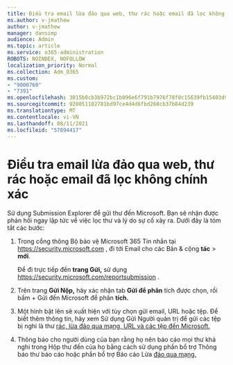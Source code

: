 ```yaml
---
title: Điều tra email lừa đảo qua web, thư rác hoặc email đã lọc không chính xác
ms.author: v-jmathew
author: v-jmathew
manager: dansimp
audience: Admin
ms.topic: article
ms.service: o365-administration
ROBOTS: NOINDEX, NOFOLLOW
localization_priority: Normal
ms.collection: Adm_O365
ms.custom:
- "9000760"
- "7391"
ms.openlocfilehash: 3015b0cb3b972bc1b096e6f791b7976f78f0c15639fb15403d9b0c134a09e1cf
ms.sourcegitcommit: 920051182781bd97ce4d4d6fbd268cb37b84d239
ms.translationtype: MT
ms.contentlocale: vi-VN
ms.lasthandoff: 08/11/2021
ms.locfileid: "57894417"
---
```

# <a name="investigate-phishing-spam-or-incorrectly-filtered-email"></a>Điều tra email lừa đảo qua web, thư rác hoặc email đã lọc không chính xác

Sử dụng Submission Explorer để gửi thư đến Microsoft. Bạn sẽ nhận được phản hồi ngay lập tức về việc lọc thư và lý do sự cố xảy ra. Dưới đây là tóm tắt các bước:

1. Trong cổng thông Bộ bảo vệ Microsoft 365 Tin nhắn tại <https://security.microsoft.com> , đi tới Email cho các Bản & cộng **tác** \> **mới**.

   Để đi trực tiếp đến **trang Gửi,** sử dụng <https://security.microsoft.com/reportsubmission> .

2. Trên trang **Gửi Nộp,** hãy xác nhận tab **Gửi để phân** tích được chọn, rồi bấm + Gửi đến Microsoft để phân **tích.**

3. Một hình bật lên sẽ xuất hiện với tùy chọn gửi email, URL hoặc tệp. Để biết thêm thông tin, hãy xem Sử dụng Gửi Người quản trị để gửi các tệp bị nghi là thư [rác, lừa đảo qua mạng, URL và các tệp đến Microsoft.](https://docs.microsoft.com/microsoft-365/security/office-365-security/admin-submission)

4. Thông báo cho người dùng của bạn rằng họ nên báo cáo mọi thư khả nghi trong Hộp thư đến của họ bằng cách sử dụng phần bổ trợ Thông báo thư báo cáo hoặc phần bổ trợ Báo cáo Lừa [đảo qua mạng.](https://docs.microsoft.com/microsoft-365/security/office-365-security/enable-the-report-message-add-in)
